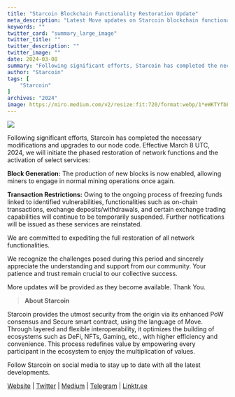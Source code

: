 ```yaml
---
title: "Starcoin Blockchain Functionality Restoration Update"
meta_description: "Latest Move updates on Starcoin blockchain functionality restoration and service improvements."
keywords: ""
twitter_card: "summary_large_image"
twitter_title: ""
twitter_description: ""
twitter_image: ""
date: 2024-03-08
summary: "Following significant efforts, Starcoin has completed the necessary modifications and upgrades to our node code..."
author: "Starcoin"
tags: [
    "Starcoin"
]
archives: "2024"
image: https://miro.medium.com/v2/resize:fit:720/format:webp/1*eWKTYfbEPhDm2-iSFGasrQ.jpeg
---
```


![](https://miro.medium.com/v2/resize:fit:720/format:webp/1*eWKTYfbEPhDm2-iSFGasrQ.jpeg)

Following significant efforts, Starcoin has completed the necessary modifications and upgrades to our node code. Effective March 8 UTC, 2024, we will initiate the phased restoration of network functions and the activation of select services:

**Block Generation:** The production of new blocks is now enabled, allowing miners to engage in normal mining operations once again.

**Transaction Restrictions:** Owing to the ongoing process of freezing funds linked to identified vulnerabilities, functionalities such as on-chain transactions, exchange deposits/withdrawals, and certain exchange trading capabilities will continue to be temporarily suspended. Further notifications will be issued as these services are reinstated.

We are committed to expediting the full restoration of all network functionalities.

We recognize the challenges posed during this period and sincerely appreciate the understanding and support from our community. Your patience and trust remain crucial to our collective success.

More updates will be provided as they become available. Thank You.

> **About Starcoin**


Starcoin provides the utmost security from the origin via its enhanced PoW consensus and Secure smart contract, using the language of Move. Through layered and flexible interoperability, it optimizes the building of ecosystems such as DeFi, NFTs, Gaming, etc., with higher efficiency and convenience. This process redefines value by empowering every participant in the ecosystem to enjoy the multiplication of values.

Follow Starcoin on social media to stay up to date with all the latest developments.

[Website](https://starcoin.org/en/) | [Twitter](https://twitter.com/StarcoinSTC) | [Medium](https://starcoin.medium.com/) | [Telegram](https://t.me/Starcoin_STC) | [Linktr.ee](https://linktr.ee/starcoin)
